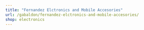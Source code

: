 ```yaml
---
title: "Fernandez Elctronics and Mobile Accesories"
url: /gabaldon/fernandez-elctronics-and-mobile-accesories/
shop: electronics
---
```

